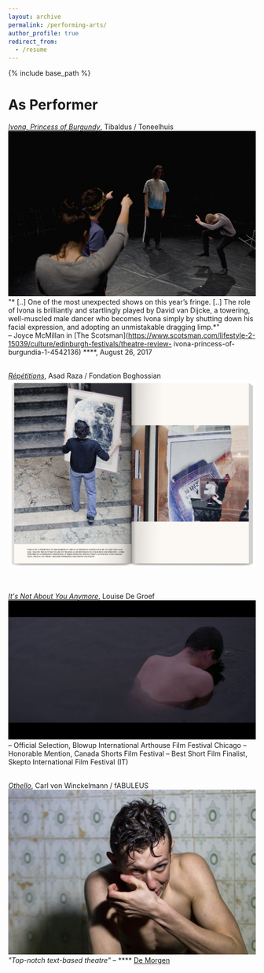 ```yaml
---
layout: archive
permalink: /performing-arts/
author_profile: true
redirect_from:
  - /resume
---
```


{% include base_path %}

As Performer
======
*[Ivona, Princess of Burgundy](https://www.toneelhuis.be/nl/programma/yvonne-prinses-van-bourgondie/)*, Tibaldus / Toneelhuis 
[<img src="../images/yvonne.jpg" alt="hi" class="inline"/>](https://www.youtube.com/watch?v=f4gJX02zeQo) <br/>
"* [..] One of the most unexpected shows on this year’s fringe. [..] The role of Ivona is brilliantly and startlingly played by David van Dijcke, a towering, well-muscled male dancer who becomes Ivona simply by shutting down his facial expression, and adopting an unmistakable dragging limp.*"<br/>
&ndash; Joyce McMillan in [The Scotsman](https://www.scotsman.com/lifestyle-2-15039/culture/edinburgh-festivals/theatre-review- ivona-princess-of-burgundia-1-4542136) \*\*\*\*, August 26, 2017 
<br/> <br/>

*[Répétitions](https://www.villaempain.com/en/exhibitions/past-exhibitions/repetition/)*, Asad Raza / Fondation Boghossian 
[<img src="../images/repetitions.jpg" alt="hi" class="inline"/>](https://www.youtube.com/watch?v=G-sKmcCwpBk) <br/>
<br/> <br/>


*[It's Not About You Anymore](http://www.louisedegroef.com/fiction#/zielbeeld)*, Louise De Groef 
[<img src="../images/zielbeeld.jpg" alt="hi" class="inline"/>](https://vimeo.com/232862739#at=1) <br/>
&ndash; Official Selection, Blowup International Arthouse Film Festival Chicago
&ndash; Honorable Mention, Canada Shorts Film Festival
&ndash; Best Short Film Finalist, Skepto International Film Festival (IT)
<br/> <br/>


*[Othello](https://www.fabuleus.be/othello)*, Carl von Winckelmann / fABULEUS <br/>
[<img src="../images/othello.jpg" alt="hi" class="inline"/>](https://vimeo.com/65708587) <br/>
*"Top-notch text-based theatre"* </span>
&ndash; \*\*\*\* [De Morgen](https://davidvandijcke.github.io/images/othello-review.png)

